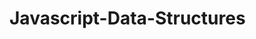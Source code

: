 # Javascript-Data-Structures

<!-- Here are some exmaples and some explanation about the diferent types of data structure in Javascript. -->
